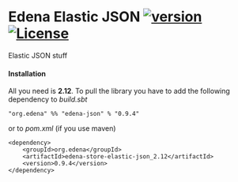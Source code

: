 # Edena Elastic JSON [![version](https://img.shields.io/badge/version-0.9.4-green.svg)](https://peterbanda.net) [![License](https://img.shields.io/badge/License-Apache%202.0-lightgrey.svg)](https://www.apache.org/licenses/LICENSE-2.0)

Elastic JSON stuff

#### Installation

All you need is **2.12**. To pull the library you have to add the following dependency to *build.sbt*

```
"org.edena" %% "edena-json" % "0.9.4"
```

or to *pom.xml* (if you use maven)

```
<dependency>
    <groupId>org.edena</groupId>
    <artifactId>edena-store-elastic-json_2.12</artifactId>
    <version>0.9.4</version>
</dependency>
```

